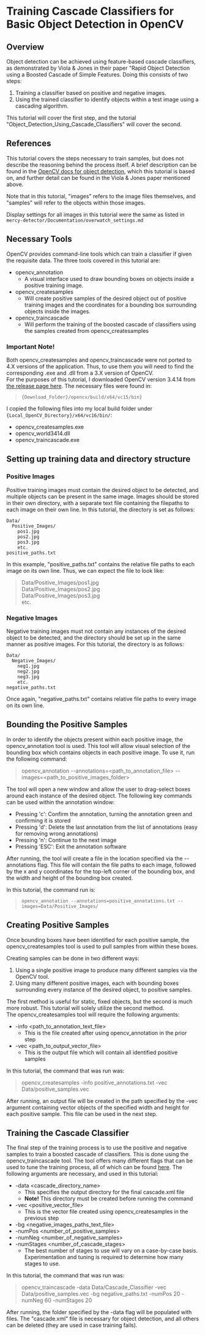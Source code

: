 # Training Cascade Classifiers for Basic Object Detection in OpenCV
## Overview
Object detection can be achieved using feature-based cascade classifiers, as demonstrated by Viola & Jones in their paper "Rapid Object Detection using a Boosted Cascade of Simple Features. Doing this consists of two steps:

1. Training a classifier based on positive and negative images.
2. Using the trained classifier to identify objects within a test image using a cascading algorithm. 

This tutorial will cover the first step, and the tutorial "Object_Detection_Using_Cascade_Classifiers" will cover the second.

## References
This tutorial covers the steps necessary to train samples, but does not describe the reasoning behind the process itself. A brief description can be found in the [OpenCV docs for object detection](https://docs.opencv.org/3.4/db/d28/tutorial_cascade_classifier.html), which this tutorial is based on, and further detail can be found in the Viola & Jones paper mentioned above. 

Note that in this tutorial, "images" refers to the image files themselves, and "samples" will refer to the objects within those images.

Display settings for all images in this tutorial were the same as listed in `mercy-detector/Documentation/overwatch_settings.md`

## Necessary Tools
 OpenCV provides command-line tools which can train a classifier if given the requisite data. The three tools covered in this tutorial are:
- opencv_annotation
  - A visual interface used to draw bounding boxes on objects inside a positive training image.
- opencv_createsamples
  - Will create positive samples of the desired object out of positive training images and the coordinates for a bounding box surrounding objects inside the images. 
- opencv_traincascade
  - Will perform the training of the boosted cascade of classifiers using the samples created from opencv_createsamples

### **Important Note!**
Both opencv_createsamples and opencv_traincascade were not ported to 4.X versions of the application. Thus, to use them you will need to find the corresponding .exe and .dll from a 3.X version of OpenCV.<br>
For the purposes of this tutorial, I downloaded OpenCV version 3.4.14 from [the release page here](https://opencv.org/releases/ "OpenCV Release Versions"). The necessary files were found in:
>`{Download_Folder}/opencv/build/x64/vc15/bin}`

I copied the following files into my local build folder under `{Local_OpenCV_Directory}/x64/vc16/bin/`:
- opencv_createsamples.exe
- opencv_world3414.dll
- opencv_traincascade.exe

## Setting up training data and directory structure
### Positive Images
Positive training images must contain the desired object to be detected, and multiple objects can be present in the same image. Images should be stored in their own directory, with a separate text file containing the filepaths to each image on their own line. In this tutorial, the directory is set as follows:

    Data/
      Positive_Images/
        pos1.jpg
        pos2.jpg
        pos3.jpg
        etc.
    positive_paths.txt

In this example, "positive_paths.txt" contains the relative file paths to each image on its own line. Thus, we can expect the file to look like:
>Data/Positive_Images/pos1.jpg <br>
Data/Positive_Images/pos2.jpg <br>
Data/Positive_Images/pos3.jpg <br>
etc.

### Negative Images
Negative training images must not contain any instances of the desired object to be detected, and the directory should be set up in the same manner as positive images. For this tutorial, the directory is as follows: 

    Data/
      Negative_Images/
        neg1.jpg
        neg2.jpg
        neg3.jpg
        etc.
    negative_paths.txt

Once again, "negative_paths.txt" contains relative file paths to every image on its own line.

## Bounding the Positive Samples
In order to identify the objects present within each positive image, the opencv_annotation tool is used. This tool will allow visual selection of the bounding box which contains objects in each positive image. To use it, run the following command:

>opencv_annotation --annotations=<path_to_annotation_file> --images=<path_to_positive_images_folder>

The tool will open a new window and allow the user to drag-select boxes around each instance of the desired object. The following key commands can be used within the annotation window:

- Pressing 'c': Confirm the annotation, turning the annotation green and confirming it is stored
- Pressing 'd': Delete the last annotation from the list of annotations (easy for removing wrong annotations)
- Pressing 'n': Continue to the next image
- Pressing 'ESC': Exit the annotation software

After running, the tool will create a file in the location specified via the --annotations flag. This file will contain the file paths to each image, followed by the x and y coordinates for the top-left corner of the bounding box, and the width and height of the bounding box created. 

In this tutorial, the command run is: 
> `opencv_annotation --annotations=positive_annotations.txt --images=Data/Positive_Images/`

## Creating Positive Samples
Once bounding boxes have been identified for each positive sample, the opencv_createsamples tool is used to pull samples from within these boxes. 

Creating samples can be done in two different ways:
1. Using a single positive image to produce many different samples via the OpenCV tool.
2. Using many different positive images, each with bounding boxes surrounding every instance of the desired object, to positive samples. 

The first method is useful for static, fixed objects, but the second is much more robust. This tutorial will solely utilize the second method. <br>
The opencv_createsamples tool will require the following arguments:

- -info <path_to_annotation_text_file>
  - This is the file created after using opencv_annotation in the prior step
- -vec <path_to_output_vector_file>
  - This is the output file which will contain all identified positive samples

In this tutorial, the command that was run was:

> opencv_createsamples -info positive_annotations.txt -vec Data/positive_samples.vec

After running, an output file will be created in the path specified by the -vec argument containing vector objects of the specified width and height for each positive sample. This file can be used in the next step.

## Training the Cascade Classifier
The final step of the training process is to use the positive and negative samples to train a boosted cascade of classifiers. This is done using the opencv_traincascade tool. The tool offers many different flags that can be used to tune the training process, all of which can be found [here](https://docs.opencv.org/3.4/dc/d88/tutorial_traincascade.html). The following arguments are necessary, and used in this tutorial:

- -data <cascade_directory_name>
  - This specifies the output directory for the final cascade.xml file
  - **Note!** This directory must be created before running the command
- -vec <positive_vector_file>
  - This is the vector file created using opencv_createsamples in the previous step
- -bg <negative_images_paths_text_file>
- -numPos <number_of_positive_samples>
- -numNeg <number_of_negative_samples>
- -numStages <number_of_cascade_stages>
  - The best number of stages to use will vary on a case-by-case basis. Experimentation and tuning is required to determine how many stages to use. 

In this tutorial, the command that was run was:

> opencv_traincascade -data Data/Cascade_Classifier -vec Data/positive_samples.vec -bg negative_paths.txt -numPos 20 -numNeg 60 -numStages 20

After running, the folder specified by the -data flag will be populated with files. The "cascade.xml" file is necessary for object detection, and all others can be deleted (they are used in case training fails).